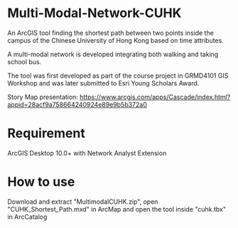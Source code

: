 # Multi-Modal-Network-CUHK

An ArcGIS tool finding the shortest path between two points inside the campus of the Chinese University of Hong Kong based on time attributes. 

A multi-modal network is developed integrating both walking and taking school bus.

The tool was first developed as part of the course project in GRMD4101 GIS Workshop and was later submitted to Esri Young Scholars Award. 

Story Map presentation: https://www.arcgis.com/apps/Cascade/index.html?appid=28acf9a758664240924e89e9b5b372a0


# Requirement

ArcGIS Desktop 10.0+ with Network Analyst Extension

# How to use

Download and extract "MultimodalCUHK.zip", open "CUHK_Shortest_Path.mxd" in ArcMap and open the tool inside "cuhk.tbx" in ArcCatalog


